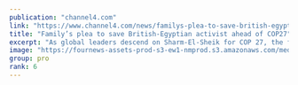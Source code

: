 ```yaml
---
publication: "channel4.com"
link: "https://www.channel4.com/news/familys-plea-to-save-british-egyptian-activist-ahead-of-cop27"
title: "Family’s plea to save British-Egyptian activist ahead of COP27"
excerpt: "As global leaders descend on Sharm-El-Sheik for COP 27, the family of a British Egyptian activist are appealing to them to speak out as they fear he may die in prison."
image: "https://fournews-assets-prod-s3-ew1-nmprod.s3.amazonaws.com/media/2022/11/ALAA-FATIMA-MANJI-1920x1080.png"
group: pro
rank: 6
---
```

